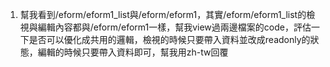 1. 幫我看到/eform/eform1_list與/eform/eform1，其實/eform/eform1_list的檢視與編輯內容都與/eform/eform1一樣，幫我view過兩邊檔案的code，評估一下是否可以優化成共用的邏輯，檢視的時候只要帶入資料並改成readonly的狀態，編輯的時候只要帶入資料即可，幫我用zh-tw回覆